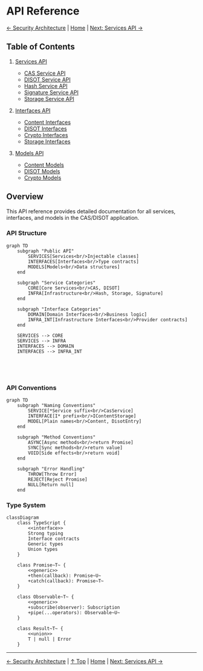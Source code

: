 # API Reference

[← Security Architecture](../architecture/security.md) | [Home](../README.md) | [Next: Services API →](./services.md)

## Table of Contents

1. [Services API](./services.md)
   - [CAS Service API](./services.md#cas-service)
   - [DISOT Service API](./services.md#disot-service)
   - [Hash Service API](./services.md#hash-service)
   - [Signature Service API](./services.md#signature-service)
   - [Storage Service API](./services.md#storage-service)

2. [Interfaces API](./interfaces.md)
   - [Content Interfaces](./interfaces.md#content-interfaces)
   - [DISOT Interfaces](./interfaces.md#disot-interfaces)
   - [Crypto Interfaces](./interfaces.md#crypto-interfaces)
   - [Storage Interfaces](./interfaces.md#storage-interfaces)

3. [Models API](./models.md)
   - [Content Models](./models.md#content-models)
   - [DISOT Models](./models.md#disot-models)
   - [Crypto Models](./models.md#crypto-models)

## Overview

This API reference provides detailed documentation for all services, interfaces, and models in the CAS/DISOT application.

### API Structure

```mermaid
graph TD
    subgraph "Public API"
        SERVICES[Services<br/>Injectable classes]
        INTERFACES[Interfaces<br/>Type contracts]
        MODELS[Models<br/>Data structures]
    end
    
    subgraph "Service Categories"
        CORE[Core Services<br/>CAS, DISOT]
        INFRA[Infrastructure<br/>Hash, Storage, Signature]
    end
    
    subgraph "Interface Categories"
        DOMAIN[Domain Interfaces<br/>Business logic]
        INFRA_INT[Infrastructure Interfaces<br/>Provider contracts]
    end
    
    SERVICES --> CORE
    SERVICES --> INFRA
    INTERFACES --> DOMAIN
    INTERFACES --> INFRA_INT
    
    
    
    
```

### API Conventions

```mermaid
graph TD
    subgraph "Naming Conventions"
        SERVICE[*Service suffix<br/>CasService]
        INTERFACE[I* prefix<br/>IContentStorage]
        MODEL[Plain names<br/>Content, DisotEntry]
    end
    
    subgraph "Method Conventions"
        ASYNC[Async methods<br/>return Promise]
        SYNC[Sync methods<br/>return value]
        VOID[Side effects<br/>return void]
    end
    
    subgraph "Error Handling"
        THROW[Throw Error]
        REJECT[Reject Promise]
        NULL[Return null]
    end
```

### Type System

```mermaid
classDiagram
    class TypeScript {
        <<interface>>
        Strong typing
        Interface contracts
        Generic types
        Union types
    }
    
    class Promise~T~ {
        <<generic>>
        +then(callback): Promise~U~
        +catch(callback): Promise~T~
    }
    
    class Observable~T~ {
        <<generic>>
        +subscribe(observer): Subscription
        +pipe(...operators): Observable~U~
    }
    
    class Result~T~ {
        <<union>>
        T | null | Error
    }
```

---

[← Security Architecture](../architecture/security.md) | [↑ Top](#api-reference) | [Home](../README.md) | [Next: Services API →](./services.md)